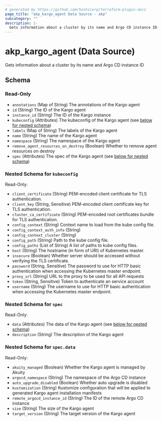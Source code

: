 ```yaml
---
# generated by https://github.com/hashicorp/terraform-plugin-docs
page_title: "akp_kargo_agent Data Source - akp"
subcategory: ""
description: |-
  Gets information about a cluster by its name and Argo CD instance ID
---
```


# akp_kargo_agent (Data Source)

Gets information about a cluster by its name and Argo CD instance ID



<!-- schema generated by tfplugindocs -->
## Schema

### Read-Only

- `annotations` (Map of String) The annotations of the Kargo agent
- `id` (String) The ID of the Kargo agent
- `instance_id` (String) The ID of the Kargo instance
- `kubeconfig` (Attributes) The kubeconfig of the Kargo agent (see [below for nested schema](#nestedatt--kubeconfig))
- `labels` (Map of String) The labels of the Kargo agent
- `name` (String) The name of the Kargo agent
- `namespace` (String) The namespace of the Kargo agent
- `remove_agent_resources_on_destroy` (Boolean) Whether to remove agent resources on destroy
- `spec` (Attributes) The spec of the Kargo agent (see [below for nested schema](#nestedatt--spec))

<a id="nestedatt--kubeconfig"></a>
### Nested Schema for `kubeconfig`

Read-Only:

- `client_certificate` (String) PEM-encoded client certificate for TLS authentication.
- `client_key` (String, Sensitive) PEM-encoded client certificate key for TLS authentication.
- `cluster_ca_certificate` (String) PEM-encoded root certificates bundle for TLS authentication.
- `config_context` (String) Context name to load from the kube config file.
- `config_context_auth_info` (String)
- `config_context_cluster` (String)
- `config_path` (String) Path to the kube config file.
- `config_paths` (List of String) A list of paths to kube config files.
- `host` (String) The hostname (in form of URI) of Kubernetes master.
- `insecure` (Boolean) Whether server should be accessed without verifying the TLS certificate.
- `password` (String, Sensitive) The password to use for HTTP basic authentication when accessing the Kubernetes master endpoint.
- `proxy_url` (String) URL to the proxy to be used for all API requests
- `token` (String, Sensitive) Token to authenticate an service account
- `username` (String) The username to use for HTTP basic authentication when accessing the Kubernetes master endpoint.


<a id="nestedatt--spec"></a>
### Nested Schema for `spec`

Read-Only:

- `data` (Attributes) The data of the Kargo agent (see [below for nested schema](#nestedatt--spec--data))
- `description` (String) The description of the Kargo agent

<a id="nestedatt--spec--data"></a>
### Nested Schema for `spec.data`

Read-Only:

- `akuity_managed` (Boolean) Whether the Kargo agent is managed by Akuity
- `argocd_namespace` (String) The namespace of the Argo CD instance
- `auto_upgrade_disabled` (Boolean) Whether auto upgrade is disabled
- `kustomization` (String) Kustomize configuration that will be applied to generated Kargo agent installation manifests
- `remote_argocd_instance_id` (String) The ID of the remote Argo CD instance
- `size` (String) The size of the Kargo agent
- `target_version` (String) The target version of the Kargo agent

